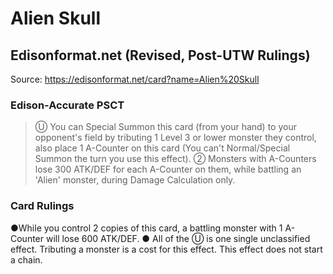# Alien Skull

## Edisonformat.net (Revised, Post-UTW Rulings)

Source: https://edisonformat.net/card?name=Alien%20Skull

### Edison-Accurate PSCT

> Ⓤ You can Special Summon this card (from your hand) to your opponent's field by tributing 1 Level 3 or lower monster they control, also place 1 A-Counter on this card (You can't Normal/Special Summon the turn you use this effect).
> ② Monsters with A-Counters lose 300 ATK/DEF for each A-Counter on them, while battling an 'Alien' monster, during Damage Calculation only.

### Card Rulings

●While you control 2 copies of this card, a battling monster with 1 A-Counter will lose 600 ATK/DEF.
● All of the Ⓤ is one single unclassified effect. Tributing a monster is a cost for this effect. This effect does not start a chain.
            